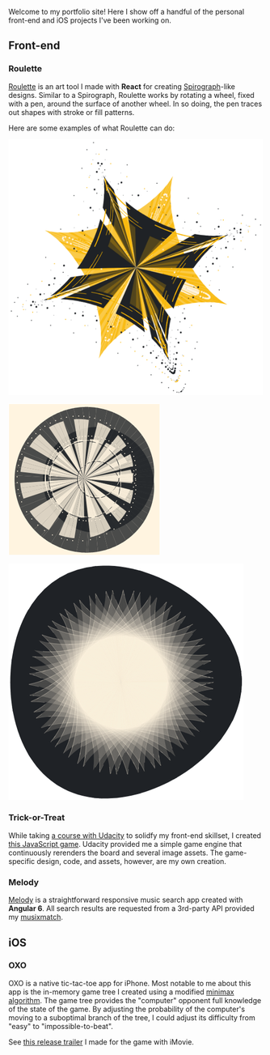 Welcome to my portfolio site! Here I show off a handful of the personal front-end and iOS projects I've been working on.

## Front-end

### Roulette

[Roulette](https://h-n-y.github.io/roulette) is an art tool I made with **React** for creating [Spirograph](https://en.wikipedia.org/wiki/Spirograph)-like designs. Similar to a Spirograph, Roulette works by rotating a wheel, fixed with a pen, around the surface of another wheel. In so doing, the pen traces out shapes with stroke or fill patterns.

Here are some examples of what Roulette can do:

![roulette design](./src/assets/img/roulette-design.png)

![roulette design](./src/assets/img/roulette-example-1.png)

![roulette design](./src/assets/img/roulette-example-2.png)

### Trick-or-Treat

While taking [a course with Udacity](https://www.udacity.com/course/front-end-web-developer-nanodegree--nd001) to solidfy my front-end skillset, I created [this JavaScript game](https://h-n-y.github.io/trick-or-treat). Udacity provided me a simple game engine that continuously rerenders the board and several image assets. The game-specific design, code, and assets, however, are my own creation.

### Melody

[Melody](https://h-n-y.github.io/melody) is a straightforward responsive music search app created with **Angular 6**. All search results are requested from a 3rd-party API provided my [musixmatch](https://developer.musixmatch.com).

## iOS

### OXO

OXO is a native tic-tac-toe app for iPhone. Most notable to me about this app is the in-memory game tree I created using a modified [minimax algorithm](https://en.wikipedia.org/wiki/Minimax). The game tree provides the "computer" opponent full knowledge of the state of the game. By adjusting the probability of the computer's moving to a suboptimal branch of the tree, I could adjust its difficulty from "easy" to "impossible-to-beat".

See [this release trailer](https://www.youtube.com/watch?v=bjkJCgwsfvU) I made for the game with iMovie.
